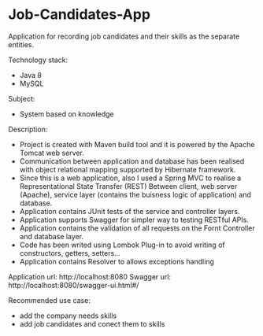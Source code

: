 # Job-Candidates-App
Application for recording job candidates and their skills as the separate entities.

Technology stack: 
- Java 8
- MySQL

Subject:
- System based on knowledge

Description:
 - Project is created with Maven build tool and it is powered by the 
   Apache Tomcat web server. 
 - Communication between application and database has been realised with 
   object relational mapping supported by Hibernate framework.
 - Since this is a web application, also I used a Spring MVC to realise a
   Representational State Transfer (REST) Between client, web server (Apache),
   service layer (contains the buisness logic of application) and database.
 - Application contains JUnit tests of the service and controller layers.
 - Application supports Swagger for simpler way to testing RESTful APIs.
 - Application contains the validation of all requests on the Fornt Controller
   and database layer.
 - Code has been writed using Lombok Plug-in to avoid writing of constructors,
   getters, setters...
 - Application contains Resolver to allows exceptions handling

Application url: http://localhost:8080
Swagger url: http://localhost:8080/swagger-ui.html#/

Recommended use case:
  - add the company needs skills
  - add job candidates and conect them to skills
